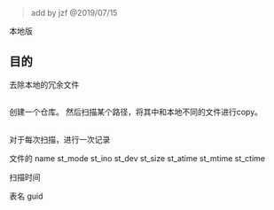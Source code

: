 > add by jzf @2019/07/15

本地版
## 目的

去除本地的冗余文件

##
创建一个仓库。
然后扫描某个路径，将其中和本地不同的文件进行copy。

## 
对于每次扫描，进行一次记录

文件的 
name
st_mode 
st_ino
st_dev
st_size
st_atime
st_mtime 
st_ctime

扫描时间

表名 guid

